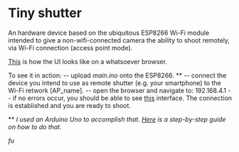 # Tiny shutter

An hardware device based on the ubiquitous ESP8266 Wi-Fi module intended to give a 
non-wifi-connected camera the ability to shoot remotely, via Wi-Fi connection (access point mode).

[This](https://fu0x11.github.io/tiny-shutter/) is how the UI looks like on a whatsoever browser.

To see it in action:
-- upload *main.ino* onto the ESP8266. **
-- connect the device you intend to use as remote shutter (e.g. your smartphone) to the Wi-Fi retwork [AP_name].
-- open the browser and navigate to: 192.168.4.1
-- if no errors occur, you should be able to see [this](https://fu0x11.github.io/tiny-shutter/) interface. The connection is established and you are ready to shoot.





** *I used an Arduino Uno to accomplish that. [Here](https://www.youtube.com/watch?v=P_ecAFpUADU) is a step-by-step guide on how to do that.*


*fu*
